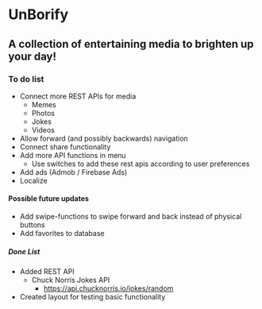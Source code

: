  # UnBorify
## A collection of entertaining media to brighten up your day!
### To do list
* Connect more REST APIs for media
  * Memes
  * Photos
  * Jokes
  * Videos
* Allow forward (and possibly backwards) navigation
* Connect share functionality
* Add more API functions in menu 
  *  Use switches to add these rest apis according to user preferences
* Add ads (Admob / Firebase Ads)
* Localize
  
#### Possible future updates
* Add swipe-functions to swipe forward and back instead of physical buttons
* Add favorites to database

##### Done List
* Added REST API
  * Chuck Norris Jokes API
     * https://api.chucknorris.io/jokes/random
* Created layout for testing basic functionality
